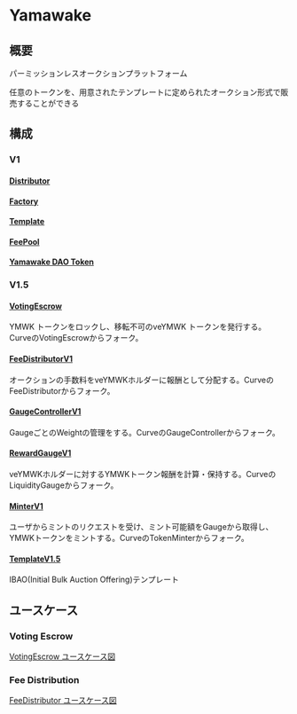 # Yamawake

## 概要

パーミッションレスオークションプラットフォーム

任意のトークンを、用意されたテンプレートに定められたオークション形式で販売することができる

## 構成

### V1

#### [Distributor](./Distributor/index.md)

#### [Factory](./Factory/index.md)

#### [Template](./Template/index.md)

#### [FeePool](./FeePool/index.md)

#### [Yamawake DAO Token](./YamawakeToken/index.md)

### V1.5

#### [VotingEscrow](./VotingEscrow/index.md)

YMWK トークンをロックし、移転不可のveYMWK トークンを発行する。 CurveのVotingEscrowからフォーク。

#### [FeeDistributorV1](./FeeDistributorV1/index.md)

オークションの手数料をveYMWKホルダーに報酬として分配する。CurveのFeeDistributorからフォーク。

#### [GaugeControllerV1](./GaugeControllerV1/index.md)

GaugeごとのWeightの管理をする。CurveのGaugeControllerからフォーク。

#### [RewardGaugeV1](./RewardGaugeV1/index.md)

veYMWKホルダーに対するYMWKトークン報酬を計算・保持する。CurveのLiquidityGaugeからフォーク。

#### [MinterV1](./MinterV1/index.md)

ユーザからミントのリクエストを受け、ミント可能額をGaugeから取得し、YMWKトークンをミントする。CurveのTokenMinterからフォーク。

#### [TemplateV1.5](./Template/V1.5/index.md)

IBAO(Initial Bulk Auction Offering)テンプレート

## ユースケース

### Voting Escrow

[VotingEscrow ユースケース図](./VotingEscrow/usecase.md)

### Fee Distribution

[FeeDistributor ユースケース図](./FeeDistributorV1/usecase.md)
